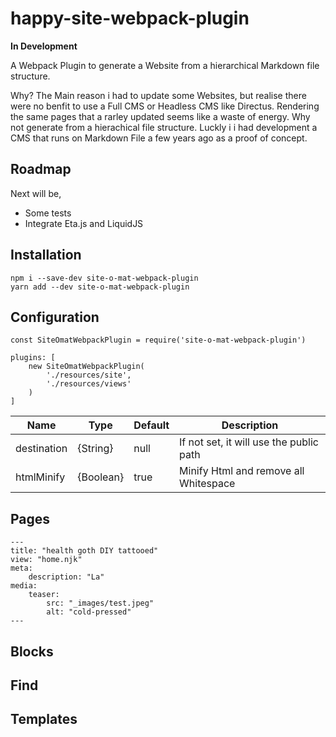 # happy-site-webpack-plugin

**In Development**

A Webpack Plugin to generate a Website from a hierarchical Markdown file structure.

Why? The Main reason i had to update some Websites, but realise there were no benfit
to use a Full CMS or Headless CMS like Directus. Rendering the same pages that a rarley updated
seems like a waste of energy. Why not generate from a hierachical file structure. Luckly i
i had development a CMS that runs on Markdown File a few years ago as a proof of concept.

## Roadmap

Next will be,

* Some tests
* Integrate Eta.js and LiquidJS

## Installation

```
npm i --save-dev site-o-mat-webpack-plugin
yarn add --dev site-o-mat-webpack-plugin
```

## Configuration

```
const SiteOmatWebpackPlugin = require('site-o-mat-webpack-plugin')

plugins: [
    new SiteOmatWebpackPlugin(
        './resources/site',
        './resources/views'
    )
]
```

| Name        | Type      | Default | Description |
|-------------|-----------|---------|-------------|
| destination | {String}  | null    | If not set, it will use the public path |
| htmlMinify  | {Boolean} | true    | Minify Html and remove all Whitespace |

## Pages

```
---
title: "health goth DIY tattooed"
view: "home.njk"
meta:
    description: "La"
media:
    teaser:
        src: "_images/test.jpeg"
        alt: "cold-pressed"
---
```

## Blocks

## Find

## Templates

